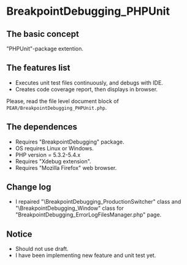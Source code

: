 BreakpointDebugging_PHPUnit
========================================

The basic concept
-----------------

"PHPUnit"-package extention.

The features list
-----------------

* Executes unit test files continuously, and debugs with IDE.
* Creates code coverage report, then displays in browser.

Please, read the file level document block of `PEAR/BreakpointDebugging_PHPUnit.php`.

The dependences
---------------

* Requires "BreakpointDebugging" package.
* OS requires Linux or Windows.
* PHP version = 5.3.2-5.4.x
* Requires "Xdebug extension".
* Requires "Mozilla Firefox" web browser.

Change log
----------

* I repaired "\BreakpointDebugging_ProductionSwitcher" class and "\BreakpointDebugging_Window" class for "BreakpointDebugging_ErrorLogFilesManager.php" page.

Notice
------

* Should not use draft.
* I have been implementing new feature and unit test yet.
